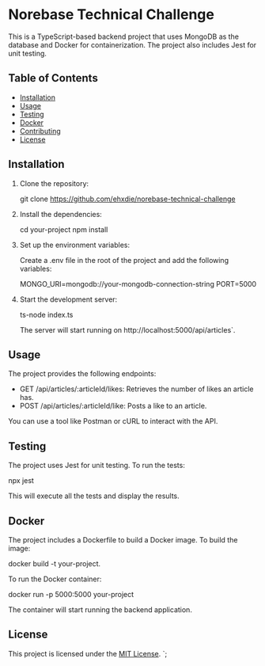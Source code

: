 # Norebase Technical Challenge

This is a TypeScript-based backend project that uses MongoDB as the database and Docker for containerization. The project also includes Jest for unit testing.

## Table of Contents

- [Installation](#installation)
- [Usage](#usage)
- [Testing](#testing)
- [Docker](#docker)
- [Contributing](#contributing)
- [License](#license)

## Installation

1. Clone the repository:

   
   git clone https://github.com/ehxdie/norebase-technical-challenge
   

3. Install the dependencies:

   
   cd your-project
   npm install


4. Set up the environment variables:

   Create a .env file in the root of the project and add the following variables:

   
   MONGO_URI=mongodb://your-mongodb-connection-string
   PORT=5000
   

5. Start the development server:

   
   ts-node index.ts
   

   The server will start running on http://localhost:5000/api/articles`.

## Usage

The project provides the following endpoints:


- GET /api/articles/:articleId/likes: Retrieves the number of likes an article has.
- POST /api/articles/:articleId/like: Posts a like to an article.


You can use a tool like Postman or cURL to interact with the API.

## Testing

The project uses Jest for unit testing. To run the tests:

npx jest

This will execute all the tests and display the results.

## Docker

The project includes a Dockerfile to build a Docker image. To build the image:

docker build -t your-project.

To run the Docker container:

docker run -p 5000:5000 your-project

The container will start running the backend application.

## License

This project is licensed under the [MIT License](LICENSE).
`;
